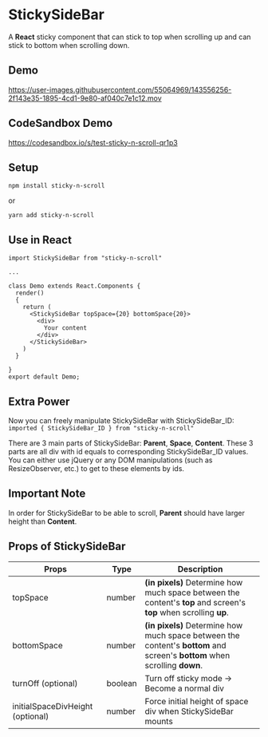 # StickySideBar

A **React** sticky component that can stick to top when scrolling up and can stick to bottom when scrolling down.

## Demo

https://user-images.githubusercontent.com/55064969/143556256-2f143e35-1895-4cd1-9e80-af040c7e1c12.mov

## CodeSandbox Demo

https://codesandbox.io/s/test-sticky-n-scroll-qr1p3

## Setup

`npm install sticky-n-scroll`  

or  

`yarn add sticky-n-scroll`  

## Use in React

```
import StickySideBar from "sticky-n-scroll"

...

class Demo extends React.Components {
  render() 
  {
    return (
      <StickySideBar topSpace={20} bottomSpace{20}>
        <div> 
          Your content 
        </div>
      </StickySideBar>
    )
  }

}
export default Demo;
```  

## Extra Power

Now you can freely manipulate StickySideBar with StickySideBar_ID: `imported { StickySideBar_ID } from "sticky-n-scroll"`

There are 3 main parts of StickySideBar: **Parent**, **Space**, **Content**. These 3 parts are all div with id equals to corresponding StickySideBar_ID values. You can either use jQuery or any DOM manipulations (such as ResizeObserver, etc.) to get to these elements by ids.

## Important Note

In order for StickySideBar to be able to scroll, **Parent** should have larger height than **Content**.

## Props of StickySideBar

| Props                | Type        | Description                                                                                                                 |
| -------------------- | ----------- | --------------------------------------------------------------------------------------------------------------------------- |
| topSpace             | number      | **(in pixels)** Determine how much space between the content's **top** and screen's **top** when scrolling **up**.          |
| bottomSpace          | number      | **(in pixels)** Determine how much space between the content's **bottom** and screen's **bottom** when scrolling **down**.  |
| turnOff (optional)   | boolean     | Turn off sticky mode -> Become a normal div                                                                                 |
| initialSpaceDivHeight (optional) | number | Force initial height of space div when StickySideBar mounts |

